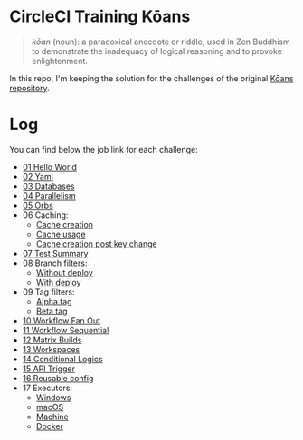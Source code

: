 # CircleCI Training Kōans

> _kōan_ (noun): a paradoxical anecdote or riddle, used in Zen Buddhism to demonstrate the inadequacy of logical reasoning and to provoke enlightenment.

In this repo, I'm keeping the solution for the challenges of the original [Kōans repository](https://github.com/circleci/CircleCI-Training-Koans).

# Log

You can find below the job link for each challenge:

 - [01 Hello World](https://app.circleci.com/pipelines/github/EricRibeiro/CircleCI-Training-Koans/1/workflows/bd3242d6-7518-445a-8f16-eb698dd91a02)
 - [02 Yaml](https://app.circleci.com/pipelines/github/EricRibeiro/CircleCI-Training-Koans/6/workflows/b2a232e3-0694-4e02-995f-8aacf6912e90/jobs)
 - [03 Databases](https://app.circleci.com/pipelines/github/EricRibeiro/CircleCI-Training-Koans/8/workflows/215356ad-9441-4138-935d-c60569a17c2f)
 - [04 Parallelism](https://app.circleci.com/pipelines/github/EricRibeiro/CircleCI-Training-Koans/10/workflows/a913e1ef-bf93-4c0d-b710-2f23c6737422)
 - [05 Orbs](https://app.circleci.com/pipelines/github/EricRibeiro/CircleCI-Training-Koans/11/workflows/4fa81b01-8a3a-43d8-843d-5870189157d3)
 - 06 Caching: 
    - [Cache creation](https://app.circleci.com/pipelines/github/EricRibeiro/CircleCI-Training-Koans/12/workflows/e2ade7c4-4d19-4cc3-8b93-06c91fe34067)
    - [Cache usage](https://app.circleci.com/pipelines/github/EricRibeiro/CircleCI-Training-Koans/13/workflows/dc0d1ad6-694f-4368-9ef1-68258613bc55)
    - [Cache creation post key change](https://app.circleci.com/pipelines/github/EricRibeiro/CircleCI-Training-Koans/14/workflows/db195590-2856-46aa-8a0a-ca8ff0d644a3)
 - [07 Test Summary](https://app.circleci.com/pipelines/github/EricRibeiro/CircleCI-Training-Koans/17/workflows/3c7ddba8-5a47-48a2-849c-a536d5b4f7ec)
 - 08 Branch filters:
    - [Without deploy](https://app.circleci.com/pipelines/github/EricRibeiro/CircleCI-Training-Koans/18/workflows/c69369f2-a88e-4c79-a753-046188ada5c7)
    - [With deploy](https://app.circleci.com/pipelines/github/EricRibeiro/CircleCI-Training-Koans/19/workflows/22eab6bb-6dd6-4ab8-b5ac-152d936a99a6)
 - 09 Tag filters:
    - [Alpha tag](https://app.circleci.com/pipelines/github/EricRibeiro/CircleCI-Training-Koans/43/workflows/920c6550-4934-4110-9ae3-a2a250ee61de)
    - [Beta tag](https://app.circleci.com/pipelines/github/EricRibeiro/CircleCI-Training-Koans/45/workflows/687f69d2-bb30-4003-b57c-8c37e5303eaa)
 - [10 Workflow Fan Out](https://app.circleci.com/pipelines/github/EricRibeiro/CircleCI-Training-Koans/29/workflows/7c768cee-6b36-4a7c-8a91-cc72a2e936fb)
 - [11 Workflow Sequential](https://app.circleci.com/pipelines/github/EricRibeiro/CircleCI-Training-Koans/31/workflows/95e4d4fa-8865-442f-b2da-e6392169b1ba)
 - [12 Matrix Builds](https://app.circleci.com/pipelines/github/EricRibeiro/CircleCI-Training-Koans/32/workflows/6550c4ad-e01f-48ae-9e4b-9f0d7b7f8082) 
 - [13 Workspaces](https://app.circleci.com/pipelines/github/EricRibeiro/CircleCI-Training-Koans/33/workflows/a8b0ceeb-a077-435f-8a8f-14c4fa3d9e95) 
 - [14 Conditional Logics](https://app.circleci.com/pipelines/github/EricRibeiro/CircleCI-Training-Koans/34/workflows/78935339-95d3-42ae-8f90-52f85e7ac5ab)
 - [15 API Trigger](https://app.circleci.com/pipelines/github/EricRibeiro/CircleCI-Training-Koans/39/workflows/d0d5de3a-fc99-4935-9cd1-23b36da93303)
 - [16 Reusable config](https://app.circleci.com/pipelines/github/EricRibeiro/CircleCI-Training-Koans/42/workflows/bf2125f8-d3c6-4d2b-a349-eb190d7dfd4f)
 - 17 Executors:
   - [Windows](https://app.circleci.com/pipelines/github/EricRibeiro/CircleCI-Training-Koans/48/workflows/23f2456b-f60c-42e8-b8d4-ad4a6d3b4d59)
   - [macOS](https://app.circleci.com/pipelines/github/EricRibeiro/CircleCI-Training-Koans/48/workflows/0256e3ff-3544-47d3-93b8-8939ea38b22a)
   - [Machine](https://app.circleci.com/pipelines/github/EricRibeiro/CircleCI-Training-Koans/48/workflows/c1cf1f94-9752-42c8-aa4c-a1e6f2671c26)
   - [Docker](https://app.circleci.com/pipelines/github/EricRibeiro/CircleCI-Training-Koans/48/workflows/6b270868-0906-424c-9acd-cd590084daf2)
